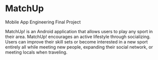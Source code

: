# MatchUp
Mobile App Engineering Final Project

MatchUp! is an Android application that allows users to play any sport in their area. MatchUp! encourages an active lifestyle through socializing. Users can improve their skill sets or become interested in a new sport entirely all while meeting new people, expanding their social network, or meeting locals when traveling. 
